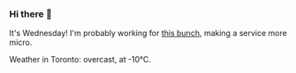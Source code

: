 ### Hi there :wave:

It's Wednesday! I'm probably working for [this bunch](https://github.com/kohofinancial), making a service more micro.

Weather in Toronto: overcast, at -10°C.
